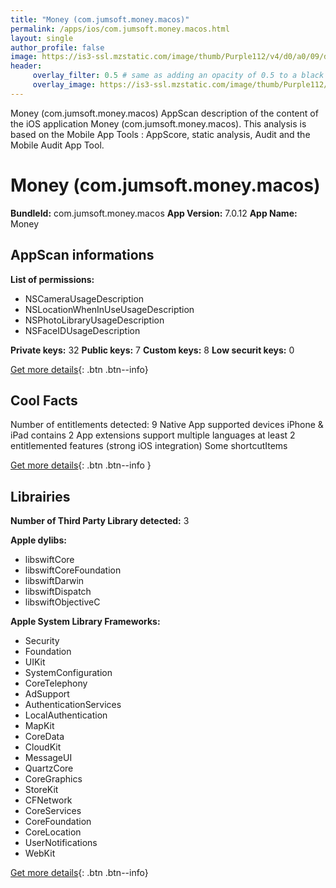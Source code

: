 ```yaml
---
title: "Money (com.jumsoft.money.macos)"
permalink: /apps/ios/com.jumsoft.money.macos.html
layout: single
author_profile: false
image: https://is3-ssl.mzstatic.com/image/thumb/Purple112/v4/d0/a0/09/d0a00976-c328-268f-b743-76155a4ef9d1/AppIcon-0-0-1x_U007emarketing-0-0-0-7-0-0-sRGB-0-0-0-GLES2_U002c0-512MB-85-220-0-0.png/512x512bb.jpg
header: 
     overlay_filter: 0.5 # same as adding an opacity of 0.5 to a black background
     overlay_image: https://is3-ssl.mzstatic.com/image/thumb/Purple112/v4/d0/a0/09/d0a00976-c328-268f-b743-76155a4ef9d1/AppIcon-0-0-1x_U007emarketing-0-0-0-7-0-0-sRGB-0-0-0-GLES2_U002c0-512MB-85-220-0-0.png/512x512bb.jpg
---
```

Money (com.jumsoft.money.macos) AppScan description of the content of the iOS application Money (com.jumsoft.money.macos). This analysis is based on the Mobile App Tools : AppScore, static analysis, Audit and the Mobile Audit App Tool.

# Money (com.jumsoft.money.macos)

**BundleId:** com.jumsoft.money.macos
**App Version:** 7.0.12
**App Name:** Money


## AppScan informations 

**List of permissions:** 
- NSCameraUsageDescription
- NSLocationWhenInUseUsageDescription
- NSPhotoLibraryUsageDescription
- NSFaceIDUsageDescription
  
  
**Private keys:** 32
**Public keys:** 7
**Custom keys:** 8
**Low securit keys:** 0
  
[Get more details](/pricing.html){: .btn .btn--info}

## Cool Facts

Number of entitlements detected: 9
Native App
supported devices iPhone & iPad
contains 2 App extensions
support multiple languages
at least 2 entitlemented features (strong iOS integration)
Some shortcutItems 
  
[Get more details](/pricing.html){: .btn .btn--info }

## Librairies 
**Number of Third Party Library detected:** 3


**Apple dylibs:**
- libswiftCore
- libswiftCoreFoundation
- libswiftDarwin
- libswiftDispatch
- libswiftObjectiveC


**Apple System Library Frameworks:**
- Security
- Foundation
- UIKit
- SystemConfiguration
- CoreTelephony
- AdSupport
- AuthenticationServices
- LocalAuthentication
- MapKit
- CoreData
- CloudKit
- MessageUI
- QuartzCore
- CoreGraphics
- StoreKit
- CFNetwork
- CoreServices
- CoreFoundation
- CoreLocation
- UserNotifications
- WebKit


  
[Get more details](/pricing.html){: .btn .btn--info}

